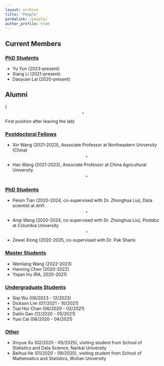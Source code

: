 ```yaml
---
layout: archive
title: "People"
permalink: /people/
author_profile: true
---
```




##  Current Members

### <u>PhD Students</u>
- Yu Yun (2023-present)
- Xiang Li (2021-present)
- Daoyuan Lai (2020-present)





## Alumni
($$^*$$First position after leaving the lab)

### <u>Postdoctoral Fellows</u>
-  Xin Wang (2021-2023),  Associate  Professor at Northeastern University (China)$$^*$$
-  Han Wang (2021-2023), Associate Professor at China Agricultural University$$^*$$ 


### <u>PhD Students</u>
<!--
|   Name    |    First Position|  Thesis Title   |
| -------------  |-------------      |-------------| 
| Peixin Tian (2020-2024, co-supervised with Dr. Zhonghua Liu) | Data scientist at AIVI | Development of bioinformatic tools for enhanced prediction and variable selection in genetic studies |
|Anqi Wang (2020-2024, co-supervised with Dr. Zhonghua Liu)| Postdoc at Columbia University|Statistical methods for causal inference and bias correction in genetic studies|
|Zewei Xiong (2020-2025, co-supervised with Dr. Pak Sham)| | Exploring statistical methods for estimating heritability, functional enrichment and polygenic risk score using summary GWAS data in complex traits | 
-->



- Peixin Tian (2020-2024, co-supervised with Dr. Zhonghua Liu), Data scientist at AIVI$$^*$$  
- Anqi Wang (2020-2024, co-supervised with Dr. Zhonghua Liu), Postdoc at Columbia University$$^*$$
- Zewei Xiong (2020-2025, co-supervised with Dr. Pak Sham)  


### <u>Master Students</u>
- Wenliang Wang (2022-2023)
- Hanning Chen (2020-2022)
-  Yiqian Hu (RA, 2020-2021)


### <u>Undergraduate Students</u>
- Siqi Wu (06/2023 - 12/2023) 
-  Dickson Lim (07/2021 - 10/2021)
- Tsai Hor  Chan (06/2020 - 02/2021)
-  Dailin Gan (12/2020 - 05/2021)
- Yuxi Cai (06/2020 - 04/2021)

### <u>Other</u>
-  Xinyue Xu (02/2025 - 05/2025), visiting student from School of Statistics and Data Science, Nankai University
-  Baihua He (01/2020 - 08/2020), visiting student from School of Mathematics and Statistics, Wuhan University
